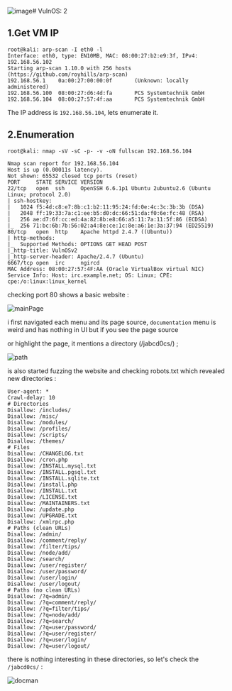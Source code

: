 ![image](https://github.com/Git-K3rnel/VulnHub/assets/127470407/38870c8b-0936-492b-bd14-1062ee90c440)# VulnOS: 2

## 1.Get VM IP

```text
root@kali: arp-scan -I eth0 -l
Interface: eth0, type: EN10MB, MAC: 08:00:27:b2:e9:3f, IPv4: 192.168.56.102
Starting arp-scan 1.10.0 with 256 hosts (https://github.com/royhills/arp-scan)
192.168.56.1    0a:00:27:00:00:0f       (Unknown: locally administered)
192.168.56.100  08:00:27:d6:4d:fa       PCS Systemtechnik GmbH
192.168.56.104  08:00:27:57:4f:aa       PCS Systemtechnik GmbH
```

The IP address is `192.168.56.104`, lets enumerate it.

## 2.Enumeration

```text
root@kali: nmap -sV -sC -p- -v -oN fullscan 192.168.56.104

Nmap scan report for 192.168.56.104
Host is up (0.00011s latency).
Not shown: 65532 closed tcp ports (reset)
PORT     STATE SERVICE VERSION
22/tcp   open  ssh     OpenSSH 6.6.1p1 Ubuntu 2ubuntu2.6 (Ubuntu Linux; protocol 2.0)
| ssh-hostkey:
|   1024 f5:4d:c8:e7:8b:c1:b2:11:95:24:fd:0e:4c:3c:3b:3b (DSA)
|   2048 ff:19:33:7a:c1:ee:b5:d0:dc:66:51:da:f0:6e:fc:48 (RSA)
|   256 ae:d7:6f:cc:ed:4a:82:8b:e8:66:a5:11:7a:11:5f:86 (ECDSA)
|_  256 71:bc:6b:7b:56:02:a4:8e:ce:1c:8e:a6:1e:3a:37:94 (ED25519)
80/tcp   open  http    Apache httpd 2.4.7 ((Ubuntu))
| http-methods:
|_  Supported Methods: OPTIONS GET HEAD POST
|_http-title: VulnOSv2
|_http-server-header: Apache/2.4.7 (Ubuntu)
6667/tcp open  irc     ngircd
MAC Address: 08:00:27:57:4F:AA (Oracle VirtualBox virtual NIC)
Service Info: Host: irc.example.net; OS: Linux; CPE: cpe:/o:linux:linux_kernel
```

checking port 80 shows a basic website :

![mainPage](https://github.com/Git-K3rnel/VulnHub/assets/127470407/378a7c15-24ab-4726-9a9e-d20150ac6047)

i first navigated each menu and its page source, `documentation` menu is weird and has nothing in UI but if you see the page source

or highlight the page, it mentions a directory (/jabcd0cs/) ;

![path](https://github.com/Git-K3rnel/VulnHub/assets/127470407/eb055fed-4dab-4632-b8c8-c9cdd5758e61)

is also started fuzzing the website and checking robots.txt which revealed new directories :

```text
User-agent: *
Crawl-delay: 10
# Directories
Disallow: /includes/
Disallow: /misc/
Disallow: /modules/
Disallow: /profiles/
Disallow: /scripts/
Disallow: /themes/
# Files
Disallow: /CHANGELOG.txt
Disallow: /cron.php
Disallow: /INSTALL.mysql.txt
Disallow: /INSTALL.pgsql.txt
Disallow: /INSTALL.sqlite.txt
Disallow: /install.php
Disallow: /INSTALL.txt
Disallow: /LICENSE.txt
Disallow: /MAINTAINERS.txt
Disallow: /update.php
Disallow: /UPGRADE.txt
Disallow: /xmlrpc.php
# Paths (clean URLs)
Disallow: /admin/
Disallow: /comment/reply/
Disallow: /filter/tips/
Disallow: /node/add/
Disallow: /search/
Disallow: /user/register/
Disallow: /user/password/
Disallow: /user/login/
Disallow: /user/logout/
# Paths (no clean URLs)
Disallow: /?q=admin/
Disallow: /?q=comment/reply/
Disallow: /?q=filter/tips/
Disallow: /?q=node/add/
Disallow: /?q=search/
Disallow: /?q=user/password/
Disallow: /?q=user/register/
Disallow: /?q=user/login/
Disallow: /?q=user/logout/
```

there is nothing interesting in these directories, so let's check the `/jabcd0cs/` :

![docman](https://github.com/Git-K3rnel/VulnHub/assets/127470407/47cbb7ec-3500-4723-878d-6fa4fb98b793)













